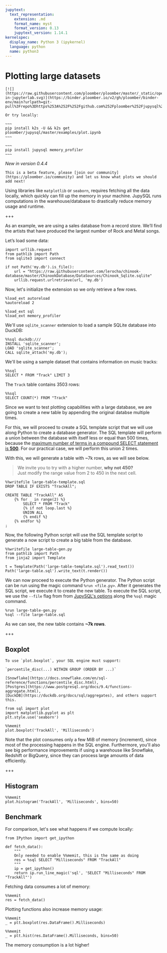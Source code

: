 ```yaml
---
jupytext:
  text_representation:
    extension: .md
    format_name: myst
    format_version: 0.13
    jupytext_version: 1.14.1
kernelspec:
  display_name: Python 3 (ipykernel)
  language: python
  name: python3
---
```


# Plotting large datasets


```{tip}
[![](https://raw.githubusercontent.com/ploomber/ploomber/master/_static/open-in-jupyterlab.svg)](https://binder.ploomber.io/v2/gh/ploomber/binder-env/main?urlpath=git-pull%3Frepo%3Dhttps%253A%252F%252Fgithub.com%252Fploomber%252Fjupysql%26urlpath%3Dlab%252Ftree%252Fjupysql%252Fexamples%252Fplot.ipynb%26branch%3Dmaster)

Or try locally:

~~~
pip install k2s -U && k2s get ploomber/jupysql/master/examples/plot.ipynb
~~~

```

```{dropdown} Required packages
~~~
pip install jupysql memory_profiler
~~~
```


*New in version 0.4.4*

```{note}
This is a beta feature, please [join our community](https://ploomber.io/community) and let us know what plots we should add next!
```

Using libraries like `matplotlib` or `seaborn`, requires fetching all the data locally, which quickly can fill up the memory in your machine. JupySQL runs computations in the warehouse/database to drastically reduce memory usage and runtime.

+++

As an example, we are using a sales database from a record store. We’ll find the artists that have produced the largest number of Rock and Metal songs.

Let’s load some data:

```{code-cell} ipython3
import urllib.request
from pathlib import Path
from sqlite3 import connect

if not Path('my.db').is_file():
    url = "https://raw.githubusercontent.com/lerocha/chinook-database/master/ChinookDatabase/DataSources/Chinook_Sqlite.sqlite"
    urllib.request.urlretrieve(url, 'my.db')
```

Now, let's initialize the extension so we only retrieve a few rows.

```{code-cell} ipython3
%load_ext autoreload
%autoreload 2

%load_ext sql
%load_ext memory_profiler
```

We'll use `sqlite_scanner` extension to load a sample SQLite database into DuckDB:

```{code-cell} ipython3
%%sql duckdb:///
INSTALL 'sqlite_scanner';
LOAD 'sqlite_scanner';
CALL sqlite_attach('my.db');
```

We'll be using a sample dataset that contains information on music tracks:

```{code-cell} ipython3
%%sql
SELECT * FROM "Track" LIMIT 3
```

The `Track` table contains 3503 rows:

```{code-cell} ipython3
%%sql
SELECT COUNT(*) FROM "Track"
```

Since we want to test plotting capabilities with a large database, we are going to create a new table by appending the original databse multiple times.

For this, we will proceed to create a SQL template script that we will use  along Python to create a database generator. The SQL template will perform a union between the database with itself less or equal than 500 times, because the [maximum number of terms in a compound SELECT statement is **500**](https://www.sqlite.org/limits.html). For our practical case, we will perform this union 2 times.

With this, we will generate a table with ~7k rows, as we will see below.

> We invite you to try with a higher number, **why not 450?** <br>
> Just modify the range value from 2 to 450 in the next cell.

```{code-cell} ipython3
%%writefile large-table-template.sql
DROP TABLE IF EXISTS "TrackAll";

CREATE TABLE "TrackAll" AS
    {% for _ in range(2) %}
        SELECT * FROM "Track"
        {% if not loop.last %}
        UNION ALL
        {% endif %}
    {% endfor %}
;
```

Now, the following Python script will use the SQL template script to generate a now script to create a big table from the database.

```{code-cell} ipython3
%%writefile large-table-gen.py
from pathlib import Path
from jinja2 import Template

t = Template(Path('large-table-template.sql').read_text())
Path('large-table.sql').write_text(t.render())
```

We can now proceed to execute the Python generator. The Python script can be run using the magic command `%run <file.py>`. After it generates the SQL script, we execute it to create the new table. To execute the SQL script, we use the `--file` flag from from [JupySQL's options](https://jupysql.readthedocs.io/en/latest/options.html) along the `%sql` magic command.

```{code-cell} ipython3
%run large-table-gen.py
%sql --file large-table.sql
```

As we can see, the new table contains **~7k rows**.

+++

## Boxplot

```{note}
To use `plot.boxplot`, your SQL engine must support:

`percentile_disc(...) WITHIN GROUP (ORDER BY ...)`

[Snowflake](https://docs.snowflake.com/en/sql-reference/functions/percentile_disc.html),
[Postgres](https://www.postgresql.org/docs/9.4/functions-aggregate.html),
[DuckDB](https://duckdb.org/docs/sql/aggregates), and others support this.
```

```{code-cell} ipython3
from sql import plot
import matplotlib.pyplot as plt
plt.style.use('seaborn')
```

```{code-cell} ipython3
%%memit
plot.boxplot('TrackAll', 'Milliseconds')
```

Note that the plot consumes only a few MiB of memory (increment), since most of the processing happens in the SQL engine. Furthermore, you'll also see big performance improvements if using a warehouse like Snowflake, Redshift or BigQuery, since they can process large amounts of data efficiently.

+++

## Histogram

```{code-cell} ipython3
%%memit
plot.histogram('TrackAll', 'Milliseconds', bins=50)
```

## Benchmark

For comparison, let's see what happens if we compute locally:

```{code-cell} ipython3
from IPython import get_ipython

def fetch_data():
    """
    Only needed to enable %%memit, this is the same as doing
    res = %sql SELECT "Milliseconds" FROM "TrackAll"
    """
    ip = get_ipython()
    return ip.run_line_magic('sql', 'SELECT "Milliseconds" FROM "TrackAll"')
```

Fetching data consumes a lot of memory:

```{code-cell} ipython3
%%memit
res = fetch_data()
```

Plotting functions also increase memory usage:

```{code-cell} ipython3
%%memit
_ = plt.boxplot(res.DataFrame().Milliseconds)
```

```{code-cell} ipython3
%%memit
_ = plt.hist(res.DataFrame().Milliseconds, bins=50)
```

The memory consumption is a lot higher!
